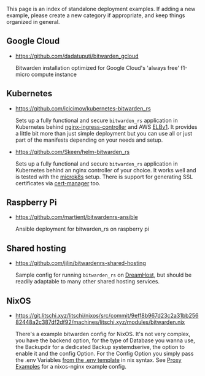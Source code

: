 This page is an index of standalone deployment examples. If adding a new example, please create a new category if appropriate, and keep things organized in general.

## Google Cloud

* https://github.com/dadatuputi/bitwarden_gcloud

  Bitwarden installation optimized for Google Cloud's 'always free' f1-micro compute instance

## Kubernetes

* https://github.com/icicimov/kubernetes-bitwarden_rs

  Sets up a fully functional and secure `bitwarden_rs` application in Kubernetes behind [nginx-ingress-controller](https://github.com/kubernetes/ingress-nginx) and AWS [ELBv1](https://aws.amazon.com/elasticloadbalancing/features/#Details_for_Elastic_Load_Balancing_Products). It provides a little bit more than just simple deployment but you can use all or just part of the manifests depending on your needs and setup.

* https://github.com/Skeen/helm-bitwarden_rs

  Sets up a fully functional and secure `bitwarden_rs` application in Kubernetes behind an nginx controller of your choice. It works well and is tested with the [microk8s](https://microk8s.io/) setup. There is support for generating SSL certificates via [cert-manager](https://github.com/jetstack/cert-manager) too.

## Raspberry Pi

* https://github.com/martient/bitwardenrs-ansible

  Ansible deployment for bitwarden_rs on raspberry pi

## Shared hosting

* https://github.com/jjlin/bitwardenrs-shared-hosting

  Sample config for running `bitwarden_rs` on [DreamHost](https://www.dreamhost.com/), but should be readily adaptable to many other shared hosting services.

## NixOS 

* https://git.litschi.xyz/litschi/nixos/src/commit/9eff8b967d23c2a31bb25682448a2c387df2df92/machines/litschi.xyz/modules/bitwarden.nix

  There's a example bitwarden config for NixOS. It's not very complex, you have the backend option, for the type of Database you wanna use, the Backupdir for a dedicated Backup systemdserive, the option to enable it and the config Option. For the Config Option you simply pass the .env Variables [from the .env template](https://github.com/dani-garcia/bitwarden_rs/blob/1.13.1/.env.template) in nix syntax.
See [Proxy Examples](https://github.com/dani-garcia/bitwarden_rs/wiki/Proxy-examples) for a nixos-nginx example config.